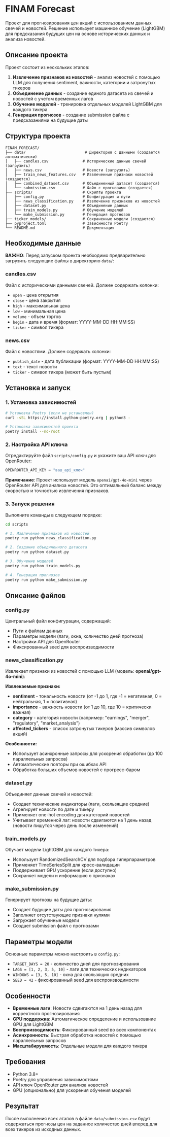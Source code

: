 # FINAM Forecast

Проект для прогнозирования цен акций с использованием данных свечей и новостей. Решение использует машинное обучение (LightGBM) для предсказания будущих цен на основе исторических данных и анализа новостей.

## Описание проекта

Проект состоит из нескольких этапов:
1. **Извлечение признаков из новостей** - анализ новостей с помощью LLM для получения sentiment, важности, категории и затронутых тикеров
2. **Объединение данных** - создание единого датасета из свечей и новостей с учетом временных лагов
3. **Обучение моделей** - тренировка отдельных моделей LightGBM для каждого тикера
4. **Генерация прогнозов** - создание submission файла с предсказаниями на будущие даты

## Структура проекта

```
FINAM_FORECAST/
├── data/                          # Директория с данными (создается автоматически)
│   ├── candles.csv               # Исторические данные свечей (загрузить)
│   ├── news.csv                  # Новости (загрузить)
│   ├── train_news_features.csv   # Извлеченные признаки новостей (создается)
│   ├── combined_dataset.csv      # Объединенный датасет (создается)
│   └── submission.csv            # Файл с прогнозами (создается)
├── scripts/                      # Скрипты проекта
│   ├── config.py                 # Конфигурация и пути
│   ├── news_classification.py    # Извлечение признаков из новостей
│   ├── dataset.py                # Объединение данных
│   ├── train_models.py           # Обучение моделей
│   └── make_submission.py        # Генерация прогнозов
├── ticker_models/                # Сохраненные модели (создается)
├── pyproject.toml                # Зависимости Poetry
└── README.md                     # Документация
```

## Необходимые данные

**ВАЖНО**: Перед запуском проекта необходимо предварительно загрузить следующие файлы в директорию `data/`:

### candles.csv
Файл с историческими данными свечей. Должен содержать колонки:
- `open` - цена открытия
- `close` - цена закрытия  
- `high` - максимальная цена
- `low` - минимальная цена
- `volume` - объем торгов
- `begin` - дата и время (формат: YYYY-MM-DD HH:MM:SS)
- `ticker` - символ тикера

### news.csv
Файл с новостями. Должен содержать колонки:
- `publish_date` - дата публикации (формат: YYYY-MM-DD HH:MM:SS)
- `text` - текст новости
- `ticker` - символ тикера (может быть пустым)

## Установка и запуск

### 1. Установка зависимостей

```bash
# Установка Poetry (если не установлен)
curl -sSL https://install.python-poetry.org | python3 -

# Установка зависимостей проекта
poetry install --no-root
```

### 2. Настройка API ключа

Отредактируйте файл `scripts/config.py` и укажите ваш API ключ для OpenRouter:

```python
OPENROUTER_API_KEY = "ваш_api_ключ"
```

**Примечание**: Проект использует модель `openai/gpt-4o-mini` через OpenRouter API для анализа новостей. Это оптимальный баланс между скоростью и точностью извлечения признаков.

### 3. Запуск решения

Выполните команды в следующем порядке:

```bash
cd scripts

# 1. Извлечение признаков из новостей
poetry run python news_classification.py

# 2. Создание объединенного датасета
poetry run python dataset.py

# 3. Обучение моделей
poetry run python train_models.py

# 4. Генерация прогнозов
poetry run python make_submission.py
```

## Описание файлов

### config.py
Центральный файл конфигурации, содержащий:
- Пути к файлам данных
- Параметры модели (лаги, окна, количество дней прогноза)
- Настройки API для OpenRouter
- Фиксированный seed для воспроизводимости

### news_classification.py
Извлекает признаки из новостей с помощью LLM (модель: **openai/gpt-4o-mini**):

**Извлекаемые признаки:**
- **sentiment** - тональность новости (от -1 до 1, где -1 = негативная, 0 = нейтральная, 1 = позитивная)
- **importance** - важность новости (от 1 до 10, где 10 = критически важная)
- **category** - категория новости (например: "earnings", "merger", "regulatory", "market_analysis")
- **affected_tickers** - список затронутых тикеров (массив символов акций)

**Особенности:**
- Использует асинхронные запросы для ускорения обработки (до 100 параллельных запросов)
- Автоматические повторы при ошибках API
- Обработка больших объемов новостей с прогресс-баром

### dataset.py
Объединяет данные свечей и новостей:
- Создает технические индикаторы (лаги, скользящие средние)
- Агрегирует новости по дате и тикеру
- Применяет one-hot encoding для категорий новостей
- Учитывает временной лаг: новости сдвигаются на 1 день назад (новости пишутся через день после изменений)

### train_models.py
Обучает модели LightGBM для каждого тикера:
- Использует RandomizedSearchCV для подбора гиперпараметров
- Применяет TimeSeriesSplit для кросс-валидации
- Поддерживает GPU ускорение (если доступно)
- Сохраняет модели и информацию о признаках

### make_submission.py
Генерирует прогнозы на будущие даты:
- Создает будущие даты для прогнозирования
- Заполняет отсутствующие признаки нулями
- Загружает обученные модели
- Создает submission файл с прогнозами

## Параметры модели

Основные параметры можно настроить в `config.py`:

- `TARGET_DAYS = 20` - количество дней для прогнозирования
- `LAGS = [1, 2, 3, 5, 10]` - лаги для технических индикаторов
- `WINDOWS = [3, 5, 10]` - окна для скользящих средних
- `SEED = 42` - фиксированный seed для воспроизводимости

## Особенности

- **Временные лаги**: Новости сдвигаются на 1 день назад для корректного прогнозирования
- **GPU поддержка**: Автоматическое определение и использование GPU для LightGBM
- **Воспроизводимость**: Фиксированный seed во всех компонентах
- **Асинхронность**: Быстрая обработка новостей с помощью параллельных запросов
- **Масштабируемость**: Отдельные модели для каждого тикера

## Требования

- Python 3.8+
- Poetry для управления зависимостями
- API ключ OpenRouter для анализа новостей
- GPU (опционально) для ускорения обучения моделей

## Результат

После выполнения всех этапов в файле `data/submission.csv` будут содержаться прогнозы цен на заданное количество дней вперед для всех тикеров из исходных данных.
